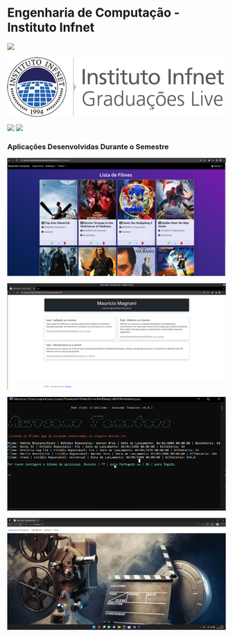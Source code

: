 # Engenharia de Computação - Instituto Infnet

![](http://ForTheBadge.com/images/badges/built-with-love.svg)


![](images/logo.png)


![](https://img.shields.io/badge/C%23-239120?style=for-the-badge&logo=c-sharp&logoColor=whit)
![](https://img.shields.io/badge/.NET-5C2D91?style=for-the-badge&logo=.net&logoColor=white)

### Aplicações Desenvolvidas Durante o Semestre

![](images/app-01.png)

![](images/app-02.png)

![](images/app-03.gif)

![](images/app-04.gif)
